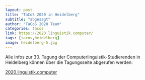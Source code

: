 ```yaml
---
layout: post
title: "TaCoS 2020 in Heidelberg"
subtitle: "abgesagt"
author: "TaCoS 2020 Team"
categories: tacos
link: https://2020.linguistik.computer/
tags: [tacos,heidelberg]
image: heidelberg-5.jpg
---
```

Alle Infos zur 30. Tagung der Computerlinguistik-Studierenden in Heidelberg können über die Tagungsseite abgerufen werden:

[2020.linguistik.computer](https://2020.linguistik.computer/)